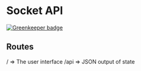 # Socket API

[![Greenkeeper badge](https://badges.greenkeeper.io/phenax/socket_api.svg)](https://greenkeeper.io/)

## Routes
/ => The user interface
/api => JSON output of state
